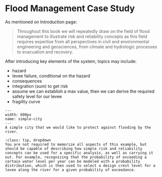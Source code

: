 # Flood Management Case Study

As mentioned on Introduction page:
> Throughout this book we will repeatedly draw on the field of flood management to illustrate risk and reliability concepts as this field requires expertise from all perspectives in civil and environmental engineering and geosciences, from climate and hydrologic processes to evacuation and recovery. 

After introducing key elements of the system, topics may include:
- hazard
- levee failure, conditional on the hazard
- consequences
- integration (sum) to get risk
- assume we can establish a max value, then we can derive the required safety level for our levee
- fragility curve

```{figure} ../figures/simple-city.png
---
width: 600px
name: simple-city
---
A simple city that we would like to protect against flooding by the river.
```

```{admonition} MUDE exam information
:class: tip, dropdown
You are not required to memorize all aspects of this example, but should be capable of describing how simple risk and reliability concepts can be used for a specific analysis, as well as carrying it out. For example, recognizing that the probability of exceeding a certain water level per year can be modeled with a probability distribution, which is then used to select a design crest level for a levee along the river for a given probability of exceedance.
```